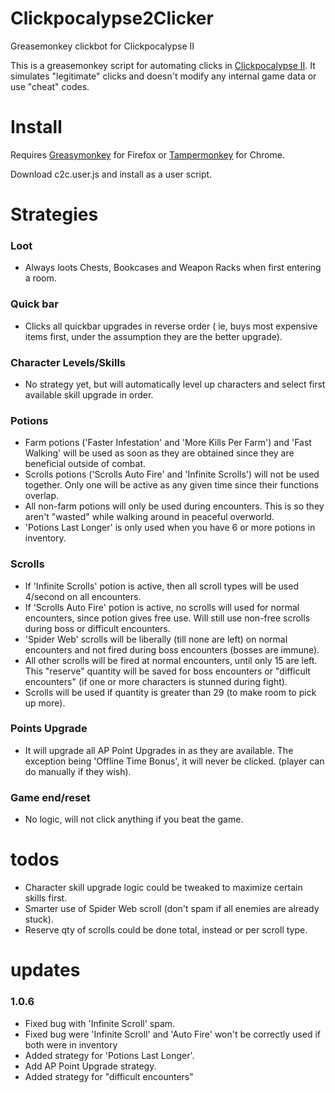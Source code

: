 # Clickpocalypse2Clicker
Greasemonkey clickbot for Clickpocalypse II

This is a greasemonkey script for automating clicks in [Clickpocalypse II](http://minmaxia.com/c2/).  It simulates "legitimate" clicks and doesn't modify any internal game data or use "cheat" codes.

# Install

Requires [Greasymonkey](https://addons.mozilla.org/en-US/firefox/addon/greasemonkey/) for Firefox or [Tampermonkey](https://chrome.google.com/webstore/detail/tampermonkey/dhdgffkkebhmkfjojejmpbldmpobfkfo?hl=en) for Chrome. 

Download c2c.user.js and install as a user script.

# Strategies  

### Loot

* Always loots Chests, Bookcases and Weapon Racks when first entering a room.

### Quick bar

* Clicks all quickbar upgrades in reverse order ( ie, buys most expensive items first, under the assumption they are the better upgrade).

### Character Levels/Skills

* No strategy yet, but will automatically level up characters and select first available skill upgrade in order.

### Potions
* Farm potions ('Faster Infestation' and 'More Kills Per Farm') and 'Fast Walking' will be used as soon as they are obtained since they are beneficial outside of combat.
* Scrolls potions ('Scrolls Auto Fire' and 'Infinite Scrolls') will not be used together.  Only one will be active as any given time since their functions overlap.
* All non-farm potions will only be used during encounters.  This is so they aren't "wasted" while walking around in peaceful overworld.
* 'Potions Last Longer' is only used when you have 6 or more potions in inventory.

### Scrolls
* If 'Infinite Scrolls' potion is active, then all scroll types will be used 4/second on all encounters.
* If 'Scrolls Auto Fire' potion is active, no scrolls will used for normal encounters, since potion gives free use.  Will still use non-free scrolls during boss or difficult encounters.
* 'Spider Web' scrolls will be liberally (till none are left) on normal encounters and not fired during boss encounters (bosses are immune).
* All other scrolls will be fired at normal encounters, until only 15 are left.  This "reserve" quantity will be saved for boss encounters or "difficult encounters" (if one or more characters is stunned during fight).
* Scrolls will be used if quantity is greater than 29 (to make room to pick up more).

### Points Upgrade
* It will upgrade all AP Point Upgrades in as they are available.  The exception being 'Offline Time Bonus', it will never be clicked. (player can do manually if they wish).

### Game end/reset

* No logic, will not click anything if you beat the game.

# todos

* Character skill upgrade logic could be tweaked to maximize certain skills first.
* Smarter use of Spider Web scroll (don't spam if all enemies are already stuck).
* Reserve qty of scrolls could be done total, instead or per scroll type.


# updates

### 1.0.6

* Fixed bug with 'Infinite Scroll' spam.
* Fixed bug were 'Infinite Scroll' and 'Auto Fire' won't be correctly used if both were in inventory
* Added strategy for 'Potions Last Longer'.
* Add AP Point Upgrade strategy.
* Added strategy for "difficult encounters"
